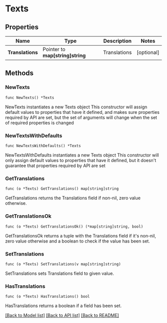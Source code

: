 # Texts

## Properties

Name | Type | Description | Notes
------------ | ------------- | ------------- | -------------
**Translations** | Pointer to **map[string]string** | Translations | [optional] 

## Methods

### NewTexts

`func NewTexts() *Texts`

NewTexts instantiates a new Texts object
This constructor will assign default values to properties that have it defined,
and makes sure properties required by API are set, but the set of arguments
will change when the set of required properties is changed

### NewTextsWithDefaults

`func NewTextsWithDefaults() *Texts`

NewTextsWithDefaults instantiates a new Texts object
This constructor will only assign default values to properties that have it defined,
but it doesn't guarantee that properties required by API are set

### GetTranslations

`func (o *Texts) GetTranslations() map[string]string`

GetTranslations returns the Translations field if non-nil, zero value otherwise.

### GetTranslationsOk

`func (o *Texts) GetTranslationsOk() (*map[string]string, bool)`

GetTranslationsOk returns a tuple with the Translations field if it's non-nil, zero value otherwise
and a boolean to check if the value has been set.

### SetTranslations

`func (o *Texts) SetTranslations(v map[string]string)`

SetTranslations sets Translations field to given value.

### HasTranslations

`func (o *Texts) HasTranslations() bool`

HasTranslations returns a boolean if a field has been set.


[[Back to Model list]](../README.md#documentation-for-models) [[Back to API list]](../README.md#documentation-for-api-endpoints) [[Back to README]](../README.md)


